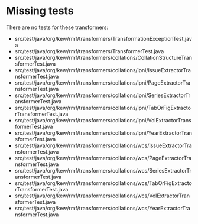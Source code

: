 Missing tests
=============

There are no tests for these transformers:

* src/test/java/org/kew/rmf/transformers/TransformationExceptionTest.java
* src/test/java/org/kew/rmf/transformers/TransformerTest.java
* src/test/java/org/kew/rmf/transformers/collations/CollationStructureTransformerTest.java
* src/test/java/org/kew/rmf/transformers/collations/ipni/IssueExtractorTransformerTest.java
* src/test/java/org/kew/rmf/transformers/collations/ipni/PageExtractorTransformerTest.java
* src/test/java/org/kew/rmf/transformers/collations/ipni/SeriesExtractorTransformerTest.java
* src/test/java/org/kew/rmf/transformers/collations/ipni/TabOrFigExtractorTransformerTest.java
* src/test/java/org/kew/rmf/transformers/collations/ipni/VolExtractorTransformerTest.java
* src/test/java/org/kew/rmf/transformers/collations/ipni/YearExtractorTransformerTest.java
* src/test/java/org/kew/rmf/transformers/collations/wcs/IssueExtractorTransformerTest.java
* src/test/java/org/kew/rmf/transformers/collations/wcs/PageExtractorTransformerTest.java
* src/test/java/org/kew/rmf/transformers/collations/wcs/SeriesExtractorTransformerTest.java
* src/test/java/org/kew/rmf/transformers/collations/wcs/TabOrFigExtractorTransformerTest.java
* src/test/java/org/kew/rmf/transformers/collations/wcs/VolExtractorTransformerTest.java
* src/test/java/org/kew/rmf/transformers/collations/wcs/YearExtractorTransformerTest.java
